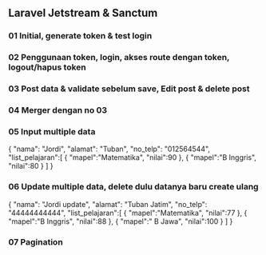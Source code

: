 ## Laravel Jetstream & Sanctum
### 01 Initial, generate token & test login
### 02 Penggunaan token, login, akses route dengan token, logout/hapus token
### 03 Post data & validate sebelum save, Edit post & delete post
### 04 Merger dengan no 03
### 05 Input multiple data
{
    "nama": "Jordi",
    "alamat": "Tuban",
    "no_telp": "012564544",
    "list_pelajaran":[
        {
            "mapel":"Matematika",
            "nilai":90
        },
        {
            "mapel":"B Inggris",
            "nilai":80
        }
    ]
}
### 06 Update multiple data, delete dulu datanya baru create ulang
{
    "nama": "Jordi update",
    "alamat": "Tuban Jatim",
    "no_telp": "44444444444",
    "list_pelajaran":[
        {
            "mapel":"Matematika",
            "nilai":77
        },
        {
            "mapel":"B Inggris",
            "nilai":88
        },
        {
            "mapel":" B Jawa",
            "nilai":100
        }
    ]
}
### 07 Pagination

